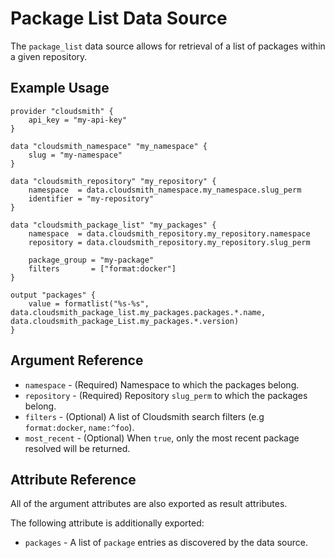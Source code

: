 # Package List Data Source

The `package_list` data source allows for retrieval of a list of packages within a given repository.

## Example Usage

```hcl
provider "cloudsmith" {
    api_key = "my-api-key"
}

data "cloudsmith_namespace" "my_namespace" {
    slug = "my-namespace"
}

data "cloudsmith_repository" "my_repository" {
    namespace  = data.cloudsmith_namespace.my_namespace.slug_perm
    identifier = "my-repository"
}

data "cloudsmith_package_list" "my_packages" {
    namespace  = data.cloudsmith_repository.my_repository.namespace
    repository = data.cloudsmith_repository.my_repository.slug_perm

    package_group = "my-package"
    filters       = ["format:docker"]
}

output "packages" {
    value = formatlist("%s-%s", data.cloudsmith_package_list.my_packages.packages.*.name, data.cloudsmith_package_List.my_packages.*.version)
}
```

## Argument Reference

* `namespace` - (Required) Namespace to which the packages belong.
* `repository` - (Required) Repository `slug_perm` to which the packages belong.
* `filters` - (Optional) A list of Cloudsmith search filters (e.g `format:docker`, `name:^foo`).
* `most_recent` - (Optional) When `true`, only the most recent package resolved will be returned.

## Attribute Reference

All of the argument attributes are also exported as result attributes.

The following attribute is additionally exported:

* `packages` - A list of `package` entries as discovered by the data source.
